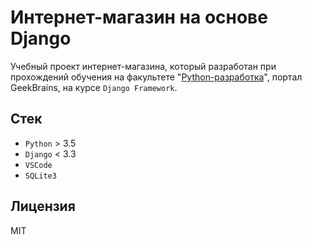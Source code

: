# Интернет-магазин на основе Django

Учебный проект интернет-магазина, который разработан при прохождений обучения на факультете
"[Python-разработка](https://gb.ru/geek_university/python)",
портал GeekBrains, на курсе `Django Framework`.

## Стек

* `Python` > 3.5
* `Django` < 3.3
* `VSCode`
* `SQLite3`

## Лицензия

MIT

